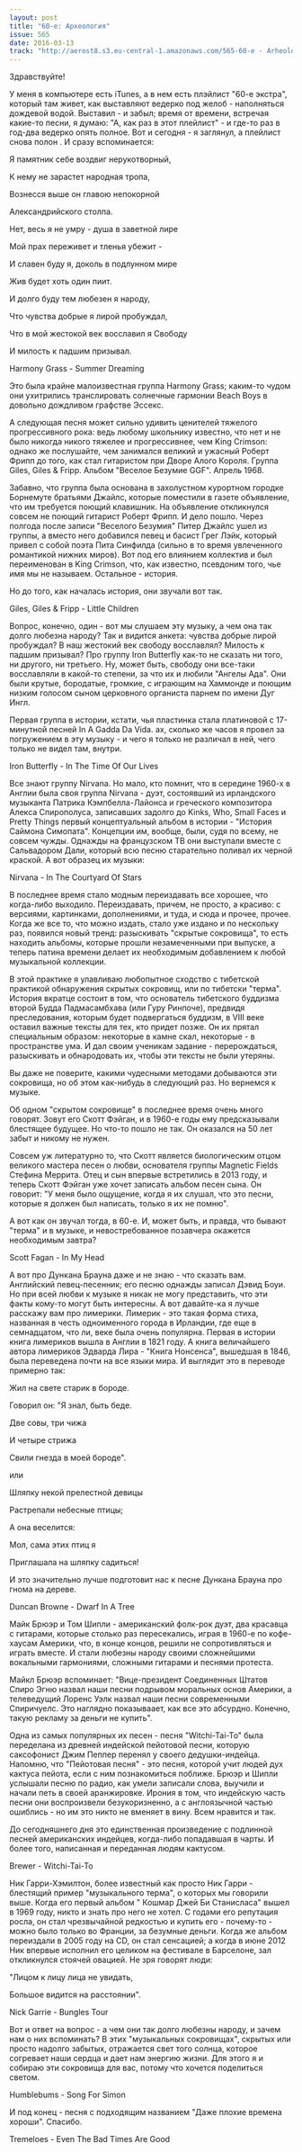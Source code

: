 ```yaml
---
layout: post
title: "60-е: Археология"
issue: 565
date: 2016-03-13
track: "http://aerost8.s3.eu-central-1.amazonaws.com/565-60-e - Arheologija.mp3"
---
```


Здравствуйте!

У меня в компьютере есть iTunes, а в нем есть плэйлист "60-е экстра", который там живет, как выставляют ведерко под желоб - наполняться дождевой водой. Выставил - и забыл; время от времени, встречая какие-то песни, я думаю: "А, как раз в этот плейлист" - и где-то раз в год-два ведерко опять полное. Вот и сегодня - я заглянул, а плейлист снова полон . И сразу вспоминается:

Я памятник себе воздвиг нерукотворный,

К нему не зарастет народная тропа,

Вознесся выше он главою непокорной

Александрийского столпа.

Нет, весь я не умру - душа в заветной лире

Мой прах переживет и тленья убежит -

И славен буду я, доколь в подлунном мире

Жив будет хоть один пиит.

И долго буду тем любезен я народу,

Что чувства добрые я лирой пробуждал,

Что в мой жестокой век восславил я Свободу

И милость к падшим призывал.

Harmony Grass - Summer Dreaming

Это была крайне малоизвестная группа Harmony Grass; каким-то чудом они ухитрились транслировать солнечные гармонии Beach Boys в довольно дождливом графстве Эссекс.

А следующая песня может сильно удивить ценителей тяжелого прогрессивного рока: ведь любому школьнику известно, что нет и не было никогда никого тяжелее и прогрессивнее, чем King Crimson: однако же послушайте, чем занимался великий и ужасный Роберт Фрипп до того, как стал гитаристом при Дворе Алого Короля. Группа Giles, Giles & Fripp. Альбом "Веселое Безумие GGF". Апрель 1968.

Забавно, что группа была основана в захолустном курортном городке Борнемуте братьями Джайлс, которые поместили в газете объявление, что им требуется поющий клавишник. На объявление откликнулся совсем не поющий гитарист Роберт Фрипп. И дело пошло. Через полгода после записи "Веселого Безумия" Питер Джайлс ушел из группы, а вместо него добавился певец и басист Грег Лэйк, который привел с собой поэта Пита Синфилда (сильно в то время увлеченного романтикой нижних миров). Вот под его влиянием коллектив и был переименован в King Crimson, что, как известно, псевдоним того, чье имя мы не называем. Остальное - история.

Но до того, как началась история, они звучали вот так.

Giles, Giles & Fripp - Little Children

Вопрос, конечно, один - вот мы слушаем эту музыку, а чем она так долго любезна народу? Так и видится анкета: чувства добрые лирой пробуждал? В наш жестокий век свободу восславлял? Милость к падшим призывал? Про группу Iron Butterfly как-то не сказать ни того, ни другого, ни третьего. Ну, может быть, свободу они все-таки восславляли в какой-то степени, за что их и любили "Ангелы Ада". Они были крутые, бородатые, громкие, с играющим на Хаммонде и поющим низким голосом сыном церковного органиста парнем по имени Дуг Ингл.

Первая группа в истории, кстати, чья пластинка стала платиновой с 17-минутной песней In A Gadda Da Vida. ах, сколько же часов я провел за погружением в эту музыку - и чего я только не различал в ней, чего только не видел там, внутри.

Iron Butterfly - In The Time Of Our Lives

Все знают группу Nirvana. Но мало, кто помнит, что в середине 1960-х в Англии была своя группа Nirvana - дуэт, состоявший из ирландского музыканта Патрика Кэмпбелла-Лайонса и греческого композитора Алекса Спирополуса, записавших задолго до Kinks, Who, Small Faces и Pretty Things первый концептуальный альбом в истории - "История Саймона Симопата". Концепции им, вообще, были, судя по всему, не совсем чужды. Однажды на французском ТВ они выступали вместе с Сальвадором Дали, который всю песню старательно поливал их черной краской. А вот образец их музыки:

Nirvana - In The Courtyard Of Stars

В последнее время стало модным переиздавать все хорошее, что когда-либо выходило. Переиздавать, причем, не просто, а красиво: с версиями, картинками, дополнениями, и туда, и сюда и прочее, прочее. Когда же все то, что можно издать, стало уже издано и по нескольку раз, появился новый тренд: разыскивать "скрытые сокровища", то есть находить альбомы, которые прошли незамеченными при выпуске, а теперь патина времени делает их необходимым добавлением к любой музыкальной коллекции.

В этой практике я улавливаю любопытное сходство с тибетской практикой обнаружения скрытых сокровищ, или по тибетски "терма". История вкратце состоит в том, что основатель тибетского буддизма второй Будда Падмасамбхава (или Гуру Ринпоче), предвидя преследования, которым будет подвергаться буддизм, в VIII веке оставил важные тексты для тех, кто придет позже. Он их прятал специальным образом: некоторые в камне скал, некоторые - в пространстве ума. И дал своим ученикам задание - перерождаться, разыскивать и обнародовать их, чтобы эти тексты не были утеряны.

Вы даже не поверите, какими чудесными методами добываются эти сокровища, но об этом как-нибудь в следующий раз. Но вернемся к музыке.

Об одном "скрытом сокровище" в последнее время очень много говорят. Зовут его Скотт Фэйган, и в 1960-е годы ему предсказывали блестящее будущее. Но что-то пошло не так. Он оказался на 50 лет забыт и никому не нужен.

Совсем уж литературно то, что Скотт является биологическим отцом великого мастера песен о любви, основателя группы Magnetic Fields Стефина Меррита. Отец и сын впервые встретились в 2013 году, и теперь Скотт Фэйган уже хочет записать альбом песен сына. Он говорит: "У меня было ощущение, когда я их слушал, что это песни, которые я должен был написать, только я их не помню".

А вот как он звучал тогда, в 60-е. И, может быть, и правда, что бывают "терма" и в музыке, и невостребованное позавчера окажется необходимым завтра?

Scott Fagan - In My Head

А вот про Дункана Брауна даже и не знаю - что сказать вам. Английский певец-песенник; его песню однажды записал Дэвид Боуи. Но при всей любви к музыке я никак не могу представить, что эти факты кому-то могут быть интересны. А вот давайте-ка я лучше расскажу вам про лимерики. Лимерик - это такая форма стиха, названная в честь одноименного города в Ирландии, где еще в семнадцатом, что ли, веке была очень популярна. Первая в истории книга лимериков вышла в Англии в 1821 году. А книга величайшего автора лимериков Эдварда Лира - "Книга Нонсенса", вышедшая в 1846, была переведена почти на все языки мира. И выглядит это в переводе примерно так:

Жил на свете старик в бороде.

Говорил он: "Я знал, быть беде.

Две совы, три чижа

И четыре стрижа

Свили гнезда в моей бороде".

или

Шляпку некой прелестной девицы

Растрепали небесные птицы;

А она веселится:

Мол, сама этих птиц я

Приглашала на шляпку садиться!

И это значительно лучше подготовит нас к песне Дункана Брауна про гнома на дереве.

Duncan Browne - Dwarf In A Tree

Майк Брюэр и Том Шипли - американский фолк-рок дуэт, два красавца с гитарами, которые столько раз пересекались, играя в 1960-е по кофе-хаусам Америки, что, в конце концов, решили не сопротивляться и играть вместе. И стали любезны народу своими сложнейшими вокальными гармониями, сложными гитарами и песнями протеста.

Майкл Брюэр вспоминает: "Вице-президент Соединенных Штатов Спиро Эгню назвал наши песни подрывом моральных основ Америки, а телеведущий Лоренс Уэлк назвал наши песни современными Спиричуелс. Это наглядно показываает, как все это абсурдно. Конечно, такую рекламу за деньги не купить".

Одна из самых популярных их песен - песня "Witchi-Tai-To" была переделана из древней индейской пейотовой песни, которую саксофонист Джим Пеппер перенял у своего дедушки-индейца. Напомню, что "Пейотовая песня" - это песня, которой учит людей дух кактуса пейота, если с ним познакомиться поближе. Брюэр и Шипли услышали песню по радио, как умели записали слова, выучили и начали петь в своей аранжировке. Ирония в том, что индейскую часть песни они воспроизвели безукоризненно, а с англоязычной частью ошиблись - но им это никто не вменяет в вину. Всем нравится и так.

До сегодняшнего дня это единственная произведение с подлинной песней американских индейцев, когда-либо попадавшая в чарты. И более того, написанная и переданная людям кактусом.

Brewer - Witchi-Tai-To

Ник Гарри-Хэмилтон, более известный как просто Ник Гарри - блестящий пример "музыкального терма", о которых мы говорили выше. Когда его первый альбом " Кошмар Джей Би Станисласа" вышел в 1969 году, никто и знать про него не хотел. С годами его репутация росла, он стал чрезвычайной редкостью и купить его - почему-то - можно было только во Франции, за безумные деньги. Когда же альбом переиздали в 2005 году на СD, он стал сенсацией; а когда в июне 2012 Ник впервые исполнил его целиком на фестивале в Барселоне, зал откликнулся стоячей овацией. Не зря говорят люди:

"Лицом к лицу лица не увидать,

Большое видится на расстоянии".

Nick Garrie - Bungles Tour

Вот и ответ на вопрос - а чем они так долго любезны народу, и зачем нам о них вспоминать? В этих "музыкальных сокровищах", скрытых или просто надолго забытых, отражается свет того солнца, которое согревает наши сердца и дает нам энергию жизни. Для этого я и собираю эти сокровища для вас, потому что хочется поделиться светом.

Humblebums - Song For Simon

И под конец - песня с подходящим названием "Даже плохие времена хороши". Спасибо.

Tremeloes - Even The Bad Times Are Good
